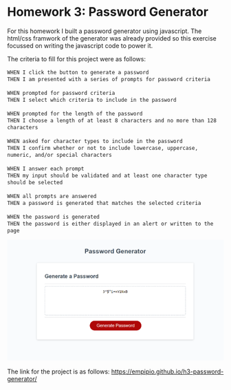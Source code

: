 # Homework 3: Password Generator

For this homework I built a password generator using javascript. The html/css framwork of the generator was already provided so this exercise focussed on writing the javascript code to power it.

The criteria to fill for this project were as follows:

    WHEN I click the button to generate a password
    THEN I am presented with a series of prompts for password criteria

    WHEN prompted for password criteria
    THEN I select which criteria to include in the password

    WHEN prompted for the length of the password
    THEN I choose a length of at least 8 characters and no more than 128 characters

    WHEN asked for character types to include in the password
    THEN I confirm whether or not to include lowercase, uppercase, numeric, and/or special characters

    WHEN I answer each prompt
    THEN my input should be validated and at least one character type should be selected

    WHEN all prompts are answered
    THEN a password is generated that matches the selected criteria

    WHEN the password is generated
    THEN the password is either displayed in an alert or written to the page


![image of application](application.png)


The link for the project is as follows: https://empipio.github.io/h3-password-generator/

